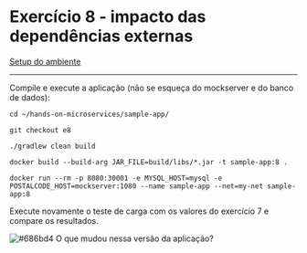# Exercício 8 - impacto das dependências externas
[Setup do ambiente](https://github.com/luizroos/hands-on-microservices)

---

Compile e execute a aplicação (não se esqueça do mockserver e do banco de dados):

```console
cd ~/hands-on-microservices/sample-app/

git checkout e8

./gradlew clean build

docker build --build-arg JAR_FILE=build/libs/*.jar -t sample-app:8 .

docker run --rm -p 8080:30001 -e MYSQL_HOST=mysql -e POSTALCODE_HOST=mockserver:1080 --name sample-app --net=my-net sample-app:8
```

Execute novamente o teste de carga com os valores do exercício 7 e compare os resultados.

![#686bd4](https://via.placeholder.com/10/686bd4?text=+)  O que mudou nessa versão da aplicação?
